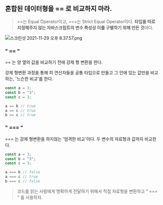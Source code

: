 ## 혼합된 데이터형을 == 로 비교하지 마라.

> ==는 Equal Operator이고, ===는 Strict Equal Operator이다.
**타입을 따로 지정해주지 않는 자바스크립트의 변수 특성상 이를 구별하기 위해 만든 것**이다.
> 

![스크린샷 2021-11-29 오후 8.37.57.png](https://s3-us-west-2.amazonaws.com/secure.notion-static.com/7a8e3cf4-eac5-4e78-85f5-d13cfca6e068/스크린샷_2021-11-29_오후_8.37.57.png)

### " == "

== 는 양 옆의 값을 비교하기 전에 강제 형 변환을 한다. 

강제 형변환 과정을 통해 피 연산자들을 공통 타입으로 만들고 그 안에 있는 값만을 비교하는, '느슨한 비교'를 한다.

```jsx
const a = 3;
const b = "3";
const c = 3;

a == b // true
a == c // true
b == c // true
```

### " === "

=== 는 강제 형변환을 하지않는 '엄격한 비교'이다. 두 변수의 자료형과 값까지 비교한다.

```jsx
const a = 3;
const b = "3";
const c = 3;

a === b // false
a === c // true
b === c // false
```

> 코드를 읽는 사람에게 명확하게 전달하기 위해서 직접 자료형을 변환하고 " === " 를 사용하자.
>